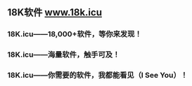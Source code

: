 
## 18K软件 www.18k.icu

### 18K.icu——18,000+软件，等你来发现！

### 18K.icu——海量软件，触手可及！

### 18K.icu——你需要的软件，我都能看见（I See You）！
